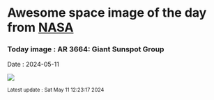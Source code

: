 
# Awesome space image of the day from [NASA](https://api.nasa.gov/)

### Today image : AR 3664: Giant Sunspot Group
Date : 2024-05-11

![](https://apod.nasa.gov/apod/image/2405/SunAr3664_Fantasia_960.jpg)

<small>Latest update : Sat May 11 12:23:17 2024</small>
        